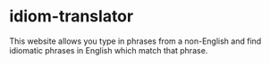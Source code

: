 # idiom-translator
This website allows you type in phrases from a non-English and find idiomatic phrases in English which match that phrase.
